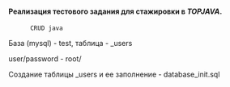 #### Реализация тестового задания для стажировки в _TOPJAVA_.

          CRUD java

База (mysql) - test, таблица - _users

user/password - root/

Создание таблицы _users и ее заполнение - database_init.sql
